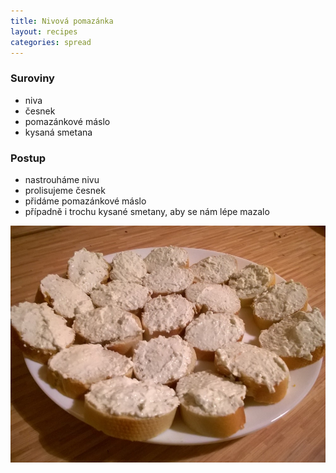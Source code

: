 ```yaml
---
title: Nivová pomazánka
layout: recipes
categories: spread
---
```


### Suroviny
- niva
- česnek
- pomazánkové máslo
- kysaná smetana

### Postup
- nastrouháme nivu
- prolisujeme česnek
- přidáme pomazánkové máslo
- případně i trochu kysané smetany, aby se nám lépe mazalo

![Namazáno](/fotky/nivova-pomazanka-1.jpg)
